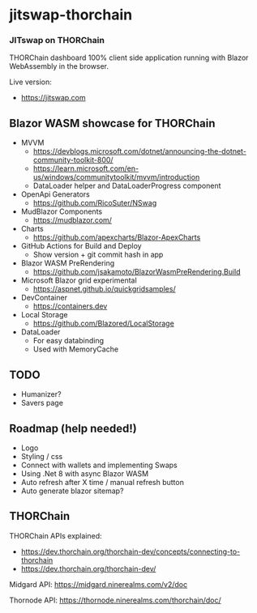 # jitswap-thorchain
### JITswap on THORChain
THORChain dashboard
100% client side application running with Blazor WebAssembly in the browser.

Live version:
- https://jitswap.com

## Blazor WASM showcase for THORChain
- MVVM 
    - https://devblogs.microsoft.com/dotnet/announcing-the-dotnet-community-toolkit-800/
    - https://learn.microsoft.com/en-us/windows/communitytoolkit/mvvm/introduction
    - DataLoader helper and DataLoaderProgress component
- OpenApi Generators
    - https://github.com/RicoSuter/NSwag
- MudBlazor Components
    - https://mudblazor.com/
- Charts
    - https://github.com/apexcharts/Blazor-ApexCharts
- GitHub Actions for Build and Deploy
    - Show version + git commit hash in app
- Blazor WASM PreRendering
    -  https://github.com/jsakamoto/BlazorWasmPreRendering.Build
- Microsoft Blazor grid experimental 
    - https://aspnet.github.io/quickgridsamples/
- DevContainer
    - https://containers.dev
- Local Storage
    - https://github.com/Blazored/LocalStorage
- DataLoader
    - For easy databinding
    - Used with MemoryCache

## TODO
- Humanizer?
- Savers page


## Roadmap (help needed!)
- Logo
- Styling / css
- Connect with wallets and implementing Swaps
- Using .Net 8 with async Blazor WASM
- Auto refresh after X time / manual refresh button
- Auto generate blazor sitemap?

## THORChain
THORChain APIs explained:
- https://dev.thorchain.org/thorchain-dev/concepts/connecting-to-thorchain
- https://dev.thorchain.org/thorchain-dev/

Midgard API: https://midgard.ninerealms.com/v2/doc  

Thornode API: https://thornode.ninerealms.com/thorchain/doc/

